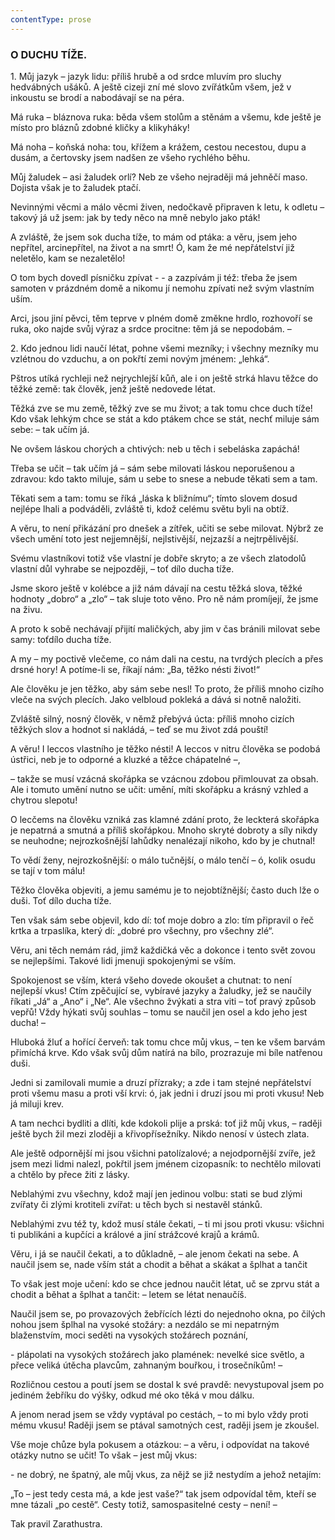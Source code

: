 ```yaml
---
contentType: prose
---
```


<section>

### O DUCHU TÍŽE.

1\. Můj jazyk – jazyk lidu: příliš hrubě a od srdce mluvím pro sluchy hedvábných ušáků. A ještě cizeji zní mé slovo zvířátkům všem, jež v inkoustu se brodí a nabodávají se na péra. 

Má ruka – bláznova ruka: běda všem stolům a stěnám a všemu, kde ještě je místo pro bláznů zdobné kličky a klikyháky! 

Má noha – koňská noha: tou, křížem a krážem, cestou necestou, dupu a dusám, a čertovsky jsem nadšen ze všeho rychlého běhu.

Můj žaludek – asi žaludek orlí? Neb ze všeho nejraději má jehněčí maso. Dojista však je to žaludek ptačí.

Nevinnými věcmi a málo věcmi živen, nedočkavě připraven k letu, k odletu – takový já už jsem: jak by tedy něco na mně nebylo jako pták!

A zvláště, že jsem sok ducha tíže, to mám od ptáka: a věru, jsem jeho nepřítel, arcinepřítel, na život a na smrt! Ó, kam že mé nepřátelství již neletělo, kam se nezaletělo!

O tom bych dovedl písničku zpívat - - a zazpívám ji též: třeba že jsem samoten v prázdném domě a nikomu jí nemohu zpívati než svým vlastním uším.

Arci, jsou jiní pěvci, těm teprve v plném domě změkne hrdlo, rozhovoří se ruka, oko najde svůj výraz a srdce procitne: těm já se nepodobám. –

</section>

<section>

2\. Kdo jednou lidi naučí létat, pohne všemi mezníky; i všechny mezníky mu vzlétnou do vzduchu, a on pokřtí zemi novým jménem: „lehká“.

Pštros utíká rychleji než nejrychlejší kůň, ale i on ještě strká hlavu těžce do těžké země: tak člověk, jenž ještě nedovede létat.

Těžká zve se mu země, těžký zve se mu život; a tak tomu chce duch tíže! Kdo však lehkým chce se stát a kdo ptákem chce se stát, nechť miluje sám sebe: – tak učím já.

Ne ovšem láskou chorých a chtivých: neb u těch i sebeláska zapáchá!

Třeba se učit – tak učím já – sám sebe milovati láskou neporušenou a zdravou: kdo takto miluje, sám u sebe to snese a nebude těkati sem a tam.

Těkati sem a tam: tomu se říká „láska k bližnímu“; tímto slovem dosud nejlépe lhali a podváděli, zvláště ti, kdož celému světu byli na obtíž.

A věru, to není přikázání pro dnešek a zítřek, učiti se sebe milovat. Nýbrž ze všech umění toto jest nejjemnější, nejlstivější, nejzazší a nejtrpělivější.

Svému vlastníkovi totiž vše vlastní je dobře skryto; a ze všech zlatodolů vlastní důl vyhrabe se nejpozději, – toť dílo ducha tíže.

Jsme skoro ještě v kolébce a již nám dávají na cestu těžká slova, těžké hodnoty „dobro“ a „zlo“ – tak sluje toto věno. Pro ně nám promíjejí, že jsme na živu.

A proto k sobě nechávají přijití maličkých, aby jim v čas bránili milovat sebe samy: toťdílo ducha tíže.

A my – my poctivě vlečeme, co nám dali na cestu, na tvrdých plecích a přes drsné hory! A potíme-li se, říkají nám: „Ba, těžko nésti život!“

Ale člověku je jen těžko, aby sám sebe nesl! To proto, že příliš mnoho cizího vleče na svých plecích. Jako velbloud pokleká a dává si notně naložiti.

Zvláště silný, nosný člověk, v němž přebývá úcta: příliš mnoho cizích těžkých slov a hodnot si nakládá, – teď se mu život zdá pouští!

A věru! I leccos vlastního je těžko nésti! A leccos v nitru člověka se podobá ústřici, neb je to odporné a kluzké a těžce chápatelné –,

– takže se musí vzácná skořápka se vzácnou zdobou přimlouvat za obsah. Ale i tomuto umění nutno se učit: umění, míti skořápku a krásný vzhled a chytrou slepotu!

O lecčems na člověku vzniká zas klamné zdání proto, že leckterá skořápka je nepatrná a smutná a příliš skořápkou. Mnoho skryté dobroty a síly nikdy se neuhodne; nejrozkošnější lahůdky nenalézají nikoho, kdo by je chutnal!

To vědí ženy, nejrozkošnější: o málo tučnější, o málo tenčí – ó, kolik osudu se tají v tom málu!

Těžko člověka objeviti, a jemu samému je to nejobtížnější; často duch lže o duši. Toť dílo ducha tíže.

Ten však sám sebe objevil, kdo dí: toť moje dobro a zlo: tím připravil o řeč krtka a trpaslíka, který dí: „dobré pro všechny, pro všechny zlé“.

Věru, ani těch nemám rád, jimž každičká věc a dokonce i tento svět zovou se nejlepšími. Takové lidi jmenuji spokojenými se vším.

Spokojenost se vším, která všeho dovede okoušet a chutnat: to není nejlepší vkus! Ctím zpěčující se, vybíravé jazyky a žaludky, jež se naučily říkati „Já“ a „Ano“ i „Ne“. Ale všechno žvýkati a stra viti – toť pravý způsob vepřů! Vždy hýkati svůj souhlas – tomu se naučil jen osel a kdo jeho jest ducha! –

Hluboká žluť a hořící červeň: tak tomu chce můj vkus, – ten ke všem barvám přimíchá krve. Kdo však svůj dům natírá na bílo, prozrazuje mi bíle natřenou duši.

Jedni si zamilovali mumie a druzí přízraky; a zde i tam stejné nepřátelství proti všemu masu a proti vší krvi: ó, jak jedni i druzí jsou mi proti vkusu! Neb já miluji krev.

A tam nechci bydliti a dlíti, kde kdokoli plije a prská: toť již můj vkus, – raději ještě bych žil mezi zloději a křivopřísežníky. Nikdo nenosí v ústech zlata.

Ale ještě odpornější mi jsou všichni patolízalové; a nejodpornější zvíře, jež jsem mezi lidmi nalezl, pokřtil jsem jménem cizopasník: to nechtělo milovati a chtělo by přece žiti z lásky.

Neblahými zvu všechny, kdož mají jen jedinou volbu: stati se bud zlými zvířaty či zlými krotiteli zvířat: u těch bych si nestavěl stánků.

Neblahými zvu též ty, kdož musí stále čekati, – ti mi jsou proti vkusu: všichni ti publikáni a kupčíci a králové a jiní strážcové krajů a krámů.

Věru, i já se naučil čekati, a to důkladně, – ale jenom čekati na sebe. A naučil jsem se, nade vším stát a chodit a běhat a skákat a šplhat a tančit

To však jest moje učení: kdo se chce jednou naučit létat, uč se zprvu stát a chodit a běhat a šplhat a tančit: – letem se létat nenaučíš.

Naučil jsem se, po provazových žebřících lézti do nejednoho okna, po čilých nohou jsem šplhal na vysoké stožáry: a nezdálo se mi nepatrným blaženstvím, moci seděti na vysokých stožárech poznání,

\- plápolati na vysokých stožárech jako plamének: nevelké sice světlo, a přece veliká útěcha plavcům, zahnaným bouřkou, i trosečníkům! –

Rozličnou cestou a poutí jsem se dostal k své pravdě: nevystupoval jsem po jediném žebříku do výšky, odkud mé oko těká v mou dálku.

A jenom nerad jsem se vždy vyptával po cestách, – to mi bylo vždy proti mému vkusu! Raději jsem se ptával samotných cest, raději jsem je zkoušel.

Vše moje chůze byla pokusem a otázkou: – a věru, i odpovídat na takové otázky nutno se učit! To však – jest můj vkus:

\- ne dobrý, ne špatný, ale můj vkus, za nějž se již nestydím a jehož netajím:

„To – jest tedy cesta má, a kde jest vaše?“ tak jsem odpovídal těm, kteří se mne tázali „po cestě“. Cesty totiž, samospasitelné cesty – není! –

</section>

<section>

Tak pravil Zarathustra.

</section>
